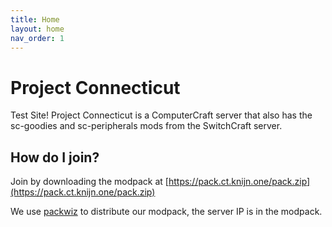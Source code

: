 ```yaml
---
title: Home
layout: home
nav_order: 1
---
```


# Project Connecticut
Test Site!
Project Connecticut is a ComputerCraft server that also has the sc-goodies and sc-peripherals mods from the SwitchCraft server.

## How do I join?

Join by downloading the modpack at [https://pack.ct.knijn.one/pack.zip](https://pack.ct.knijn.one/pack.zip)

We use [packwiz](packwiz.infra.link) to distribute our modpack, the server IP is in the modpack.
